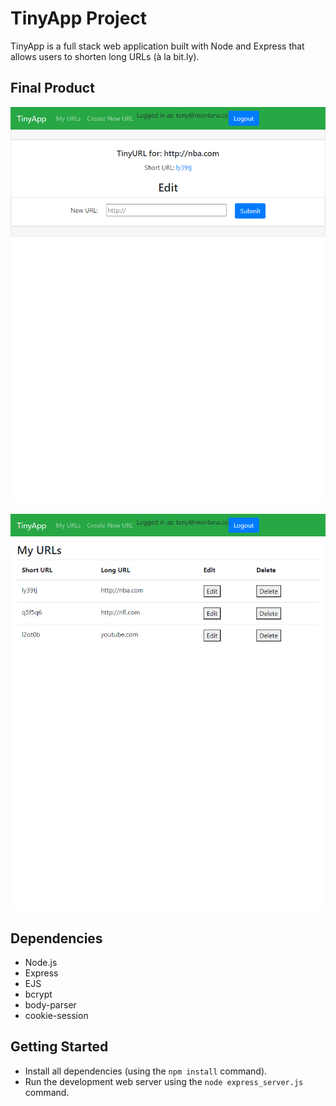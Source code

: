 # TinyApp Project

TinyApp is a full stack web application built with Node and Express that allows users to shorten long URLs (à la bit.ly).

## Final Product

!["Screenshot of url edit page"](https://github.com/kalambayjp/tinyapp/blob/master/docs/url-edit-page.png?raw=true)

!["Screenshot of url's page"](https://github.com/kalambayjp/tinyapp/blob/master/docs/urls-page.png?raw=true)

## Dependencies

- Node.js
- Express
- EJS
- bcrypt
- body-parser
- cookie-session

## Getting Started

- Install all dependencies (using the `npm install` command).
- Run the development web server using the `node express_server.js` command.